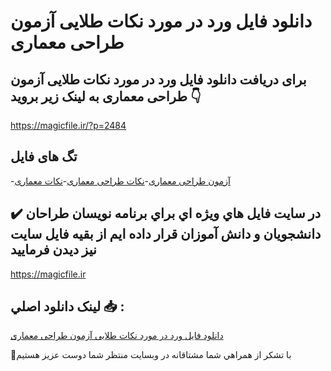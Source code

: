 # دانلود فایل ورد در مورد نکات طلایی آزمون طراحی معماری

## برای دریافت دانلود فایل ورد در مورد نکات طلایی آزمون طراحی معماری به لینک زیر بروید 👇

https://magicfile.ir/?p=2484

## تگ های فایل

-[آزمون طراحی معماری](https://magicfile.ir/product/%d9%86%da%a9%d8%a7%d8%aa-%d8%b7%d9%84%d8%a7%db%8c%db%8c-%d8%a2%d8%b2%d9%85%d9%88%d9%86-%d8%b7%d8%b1%d8%a7%d8%ad%db%8c-%d9%85%d8%b9%d9%85%d8%a7%d8%b1%db%8c/)-[نکات طراحی معماری](https://magicfile.ir/product/%d9%86%da%a9%d8%a7%d8%aa-%d8%b7%d9%84%d8%a7%db%8c%db%8c-%d8%a2%d8%b2%d9%85%d9%88%d9%86-%d8%b7%d8%b1%d8%a7%d8%ad%db%8c-%d9%85%d8%b9%d9%85%d8%a7%d8%b1%db%8c/)-[نکات معماری](https://magicfile.ir/product/%d9%86%da%a9%d8%a7%d8%aa-%d8%b7%d9%84%d8%a7%db%8c%db%8c-%d8%a2%d8%b2%d9%85%d9%88%d9%86-%d8%b7%d8%b1%d8%a7%d8%ad%db%8c-%d9%85%d8%b9%d9%85%d8%a7%d8%b1%db%8c/)

## ✔️ در سايت فايل هاي ويژه اي براي برنامه نويسان طراحان دانشجويان و دانش آموزان قرار داده ايم از بقيه فايل سايت نيز ديدن فرماييد

https://magicfile.ir


## لينک دانلود اصلي 📥 :

[دانلود فایل ورد در مورد نکات طلایی آزمون طراحی معماری](https://magicfile.ir/product/%d9%86%da%a9%d8%a7%d8%aa-%d8%b7%d9%84%d8%a7%db%8c%db%8c-%d8%a2%d8%b2%d9%85%d9%88%d9%86-%d8%b7%d8%b1%d8%a7%d8%ad%db%8c-%d9%85%d8%b9%d9%85%d8%a7%d8%b1%db%8c/) 


🙏با تشکر از همراهي شما مشتاقانه در وبسایت منتظر شما دوست عزیز هستیم

